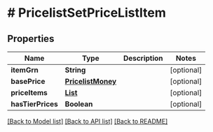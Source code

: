 # # PricelistSetPriceListItem


## Properties 


Name | Type | Description | Notes
------------ | ------------- | ------------- | -------------
**itemGrn**| **String** |   | [optional]
**basePrice**| [**PricelistMoney**](PricelistMoney.md) |   | [optional]
**priceItems**| [**List<PricelistSetPriceListItemPrice>**](PricelistSetPriceListItemPrice.md) |   | [optional]
**hasTierPrices**| **Boolean** |   | [optional]


[[Back to Model list]](../../README.md#models) [[Back to API list]](../../README.md#endpoints) [[Back to README]](../../README.md)

